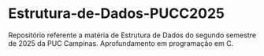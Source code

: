 # Estrutura-de-Dados-PUCC2025
Repositório referente a matéria de Estrutura de Dados do segundo semestre de 2025 da PUC Campinas. Aprofundamento em programação em C.
